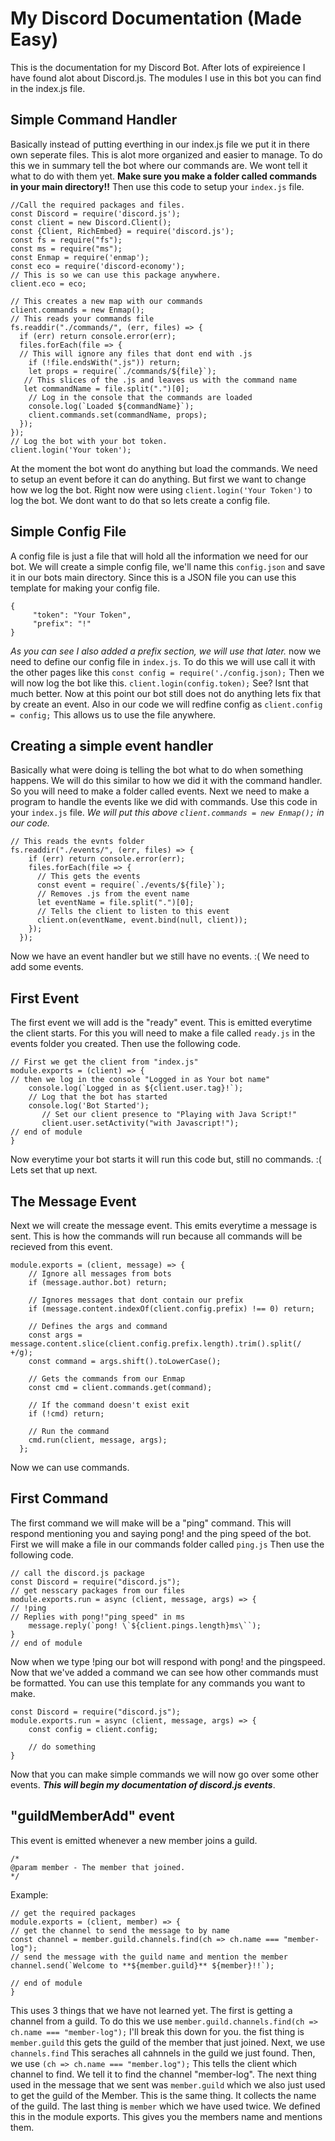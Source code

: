 # My Discord Documentation (Made Easy)
This is the documentation for my Discord Bot.
After lots of expireience I have found alot about Discord.js.
The modules I use in this bot you can find in the index.js file.
## Simple Command Handler

Basically instead of putting everthing in our index.js file we put it in there own seperate files. This is alot more organized and easier to manage. To do this we in summary tell the bot where our commands are. We wont tell it what to do with them yet.
**Make sure you make a folder called commands in your main directory!!**
Then use this code to setup your `index.js` file.
```
//Call the required packages and files.
const Discord = require('discord.js');
const client = new Discord.Client();
const {Client, RichEmbed} = require('discord.js');
const fs = require("fs");
const ms = require("ms");
const Enmap = require('enmap');
const eco = require('discord-economy');
// This is so we can use this package anywhere.
client.eco = eco;

// This creates a new map with our commands
client.commands = new Enmap();
// This reads your commands file
fs.readdir("./commands/", (err, files) => {
  if (err) return console.error(err);
  files.forEach(file => {
  // This will ignore any files that dont end with .js  
    if (!file.endsWith(".js")) return;
    let props = require(`./commands/${file}`);
   // This slices of the .js and leaves us with the command name
   let commandName = file.split(".")[0];
    // Log in the console that the commands are loaded
    console.log(`Loaded ${commandName}`);
    client.commands.set(commandName, props);
  });
});
// Log the bot with your bot token.
client.login('Your token'); 
```
At the moment the bot wont do anything but load the commands. We need to setup an event before it can do anything. But first we want to change how we log the bot. Right now were using `client.login('Your Token')` to log the bot. We dont want to do that so lets create a config file.
## Simple Config File

A config file is just a file that will hold all the information we need for our bot.
We will create a simple config file, we'll name this `config.json` and save it in our bots main directory.
Since this is a JSON file you can use this template for making your config file.
```
{
     "token": "Your Token",
     "prefix": "!"
}
```
*As you can see I also added a prefix section, we will use that later.*
now we need to define our config file in `index.js`. To do this we will use call it with the other pages like this 
`const config = require('./config.json);` Then we will now log the bot like this. `client.login(config.token);` See? Isnt that much better. Now at this point our bot still does not do anything lets fix that by create an event.
Also in our code we will redfine config as `client.config = config;` This allows us to use the file anywhere.
## Creating a simple event handler

Basically what were doing is telling the bot what to do when something happens.
We will do this similar to how we did it with the command handler. So you will need to make a folder called events.
Next we need to make a program to handle the events like we did with commands. Use this code in your `index.js` file. 
*We will put this above `client.commands = new Enmap();` in our code.*
```
// This reads the evnts folder
fs.readdir("./events/", (err, files) => {
    if (err) return console.error(err);
    files.forEach(file => {
      // This gets the events
      const event = require(`./events/${file}`);
      // Removes .js from the event name
      let eventName = file.split(".")[0];
      // Tells the client to listen to this event
      client.on(eventName, event.bind(null, client));
    });
  });
```  
Now we have an event handler but we still have no events. :(
We need to add some events.
## First Event

The first event we will add is the "ready" event. This is emitted everytime the client starts.
For this you will need to make a file called `ready.js` in the events folder you created. Then use the following code.
```
// First we get the client from "index.js"
module.exports = (client) => {
// then we log in the console "Logged in as Your bot name"
    console.log(`Logged in as ${client.user.tag}!`);
    // Log that the bot has started
    console.log('Bot Started');
       // Set our client presence to "Playing with Java Script!"
       client.user.setActivity("with Javascript!"); 
// end of module
}
```
Now everytime your bot starts it will run this code but, still no commands. :(
Lets set that up next.
## The Message Event
Next we will create the message event. This emits everytime a message is sent.
This is how the commands will run because all commands will be recieved from this event.
```
module.exports = (client, message) => {
    // Ignore all messages from bots
    if (message.author.bot) return;
  
    // Ignores messages that dont contain our prefix
    if (message.content.indexOf(client.config.prefix) !== 0) return;
  
    // Defines the args and command
    const args = message.content.slice(client.config.prefix.length).trim().split(/ +/g);
    const command = args.shift().toLowerCase();
  
    // Gets the commands from our Enmap
    const cmd = client.commands.get(command);
  
    // If the command doesn't exist exit
    if (!cmd) return;
  
    // Run the command
    cmd.run(client, message, args);
  };
```
Now we can use commands.
## First Command

The first command we will make will be a "ping" command. This will respond mentioning you and saying pong! and the ping speed of the bot. First we will make a file in our commands folder called `ping.js` Then use the following code.
```
// call the discord.js package
const Discord = require("discord.js");
// get nesscary packages from our files
module.exports.run = async (client, message, args) => {
// !ping
// Replies with pong!"ping speed" in ms
    message.reply(`pong! \`${client.pings.length}ms\``);
}
// end of module
```
Now when we type !ping our bot will respond with pong! and the pingspeed.
Now that we've added a command we can see how other commands must be formatted. You can use this template for any commands you want to make.
```
const Discord = require("discord.js");
module.exports.run = async (client, message, args) => {
    const config = client.config;

    // do something
}
```
Now that you can make simple commands we will now go over some other events.
***This will begin my documentation of discord.js events***.
## "guildMemberAdd" event

This event is emitted whenever a new member joins a guild.
```
/*
@param member - The member that joined.
*/
```
Example:
```
// get the required packages
module.exports = (client, member) => {
// get the channel to send the message to by name
const channel = member.guild.channels.find(ch => ch.name === "member-log");
// send the message with the guild name and mention the member
channel.send(`Welcome to **${member.guild}** ${member}!!`);

// end of module
}
```
This uses 3 things that we have not learned yet. The first is getting a channel from a guild. To do this we use `member.guild.channels.find(ch => ch.name === "member-log");` I'll break this down for you. the fist thing is `member.guild` this gets the guild of the member that just joined. Next, we use `channels.find` This seraches all cahnnels in the guild we just found. Then, we use `(ch => ch.name === "member.log");` This tells the client which channel to find. We tell it to find the channel "member-log". The next thing used in the message that we sent was `member.guild` which we also just used to get the guild of the Member. This is the same thing. It collects the name of the guild. The last thing is `member` which we have used twice. We defined this in the module exports. This gives you the members name and mentions them.
